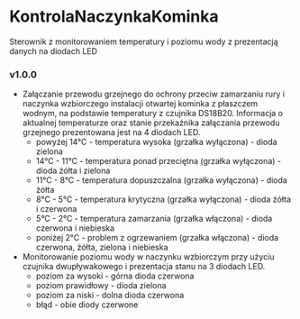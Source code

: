 # KontrolaNaczynkaKominka
Sterownik z monitorowaniem temperatury i poziomu wody z prezentacją danych na diodach LED

### v1.0.0
- Załączanie przewodu grzejnego do ochrony przeciw zamarzaniu rury i naczynka wzbiorczego instalacji otwartej kominka z płaszczem wodnym, na podstawie temperatury z czujnika DS18B20. Informacja o aktualnej temperaturze oraz stanie przekaźnika załączania przewodu grzejnego prezentowana jest na 4 diodach LED.
  - powyżej 14°C - temperatura wysoka (grzałka wyłączona) - dioda zielona
  - 14°C - 11°C - temperatura ponad przeciętna (grzałka wyłączona) - dioda żółta i zielona
  - 11°C - 8°C - temperatura dopuszczalna (grzałka wyłączona) - dioda żółta
  - 8°C - 5°C - temperatura krytyczna (grzałka wyłączona) - dioda żółta i czerwona
  - 5°C - 2°C - temperatura zamarzania (grzałka włączona) - dioda czerwona i niebieska
  - poniżej 2°C - problem z ogrzewaniem (grzałka włączona) - dioda czerwona, żółta, zielona i niebieska
- Monitorowanie poziomu wody w naczynku wzbiorczym przy użyciu czujnika dwupływakowego i prezentacja stanu na 3 diodach LED.
  - poziom za wysoki - górna dioda czerwona
  - poziom prawidłowy - dioda zielona
  - poziom za niski - dolna dioda czerwona
  - błąd - obie diody czerwone
